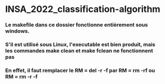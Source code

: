 # INSA_2022_classification-algorithm

### Le makefile dans ce dossier fonctionne entièrement sous windows.

### S'il est utilisé sous Linux, l'executable est bien produit, mais les commandes make clean et make fclean ne fonctionnent pas

### En effet, il faut remplacer le RM = del -r -f par RM = rm -rf ou RM = rm -r -f
